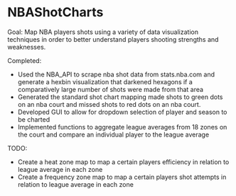# NBAShotCharts
Goal: Map NBA players shots using a variety of data visualization techniques in order to better understand players shooting strengths and weaknesses.

Completed: 
- Used the NBA_API to scrape nba shot data from stats.nba.com and generate a hexbin visualization that darkened hexagons if a comparatively large number of shots were made from that area
- Generated the standard shot chart mapping made shots to green dots on an nba court and missed shots to red dots on an nba court.
- Developed GUI to allow for dropdown selection of player and season to be charted
- Implemented functions to aggregate league averages from 18 zones on the court and compare an individual player to the league average

TODO:
- Create a heat zone map to map a certain players efficiency in relation to league average in each zone
- Create a frequency zone map to map a certain players shot attempts in relation to league average in each zone
